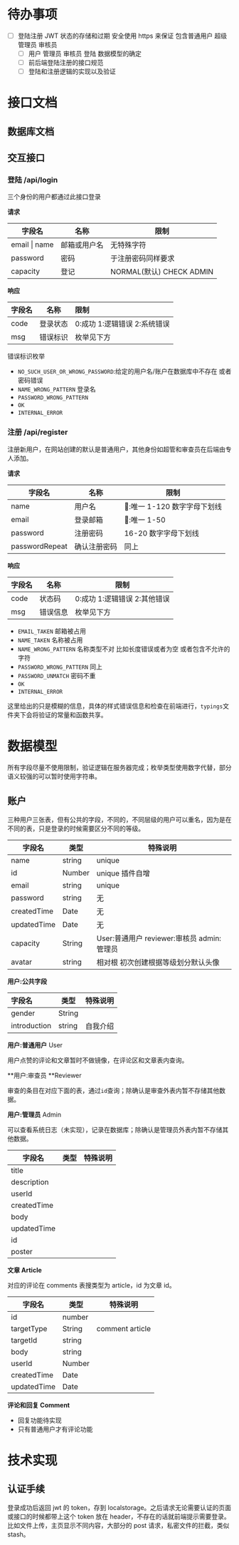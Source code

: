 # 待办事项

- [ ] 登陆注册 JWT 状态的存储和过期 安全使用 https 来保证 包含普通用户 超级管理员 审核员
  - [ ] 用户 管理员 审核员 登陆 数据模型的确定
  - [ ] 前后端登陆注册的接口规范
  - [ ] 登陆和注册逻辑的实现以及验证

# 接口文档

## 数据库文档

## 交互接口

### 登陆 /api/login

三个身份的用户都通过此接口登录

**请求**

| 字段名        | 名称         | 限制                     |
| ------------- | ------------ | ------------------------ |
| email \| name | 邮箱或用户名 | 无特殊字符               |
| password      | 密码         | 于注册密码同样要求       |
| capacity      | 登记         | NORMAL(默认) CHECK ADMIN |

**响应**

| 字段名 | 名称     | 限制                         |
| ------ | -------- | :--------------------------- |
| code   | 登录状态 | 0:成功 1:逻辑错误 2:系统错误 |
| msg    | 错误标识 | 枚举见下方                   |

错误标识枚举

- `NO_SUCH_USER_OR_WRONG_PASSWORD`:给定的用户名/账户在数据库中不存在 或者密码错误
- `NAME_WRONG_PATTERN` 登录名
- `PASSWORD_WRONG_PATTERN`
- `OK`
- `INTERNAL_ERROR`

### 注册 /api/register

注册新用户，在网站创建的默认是普通用户，其他身份如超管和审查员在后端由专人添加。

**请求**

| 字段名         | 名称         | 限制                         |
| -------------- | ------------ | ---------------------------- |
| name           | 用户名       | 💎:唯一 1-120 数字字母下划线 |
| email          | 登录邮箱     | 💎:唯一 1-50                 |
| password       | 注册密码     | 16-20 数字字母下划线         |
| passwordRepeat | 确认注册密码 | 同上                         |

**响应**

| 字段名 | 名称     | 限制                         |
| ------ | -------- | ---------------------------- |
| code   | 状态码   | 0:成功 1:逻辑错误 2:其他错误 |
| msg    | 错误信息 | 枚举见下方                   |

- `EMAIL_TAKEN` 邮箱被占用
- `NAME_TAKEN` 名称被占用
- `NAME_WRONG_PATTERN` 名称类型不对 比如长度错误或者为空 或者包含不允许的字符
- `PASSWORD_WRONG_PATTERN` 同上
- `PASSWORD_UNMATCH` 密码不重
- `OK`
- `INTERNAL_ERROR`

这里给出的只是模糊的信息，具体的样式错误信息和检查在前端进行，`typings`文件夹下会将验证的常量和函数共享。

# 数据模型

所有字段尽量不使用限制，验证逻辑在服务器完成；枚举类型使用数字代替，部分语义较强的可以暂时使用字符串。

## 账户

三种用户三张表，但有公共的字段，不同的，不同层级的用户可以重名，因为是在不同的表，只是登录的时候需要区分不同的等级。

| 字段名      | 类型   | 特殊说明                                   |
| ----------- | ------ | ------------------------------------------ |
| name        | string | unique                                     |
| id          | Number | unique 插件自增                            |
| email       | string | unique                                     |
| password    | string | 无                                         |
| createdTime | Date   | 无                                         |
| updatedTime | Date   | 无                                         |
| capacity    | String | User:普通用户 reviewer:审核员 admin:管理员 |
| avatar      | string | 相对根 初次创建根据等级划分默认头像        |

**用户:公共字段**

| 字段名       | 类型   | 特殊说明 |
| :----------- | ------ | -------- |
| gender       | String |          |
| introduction | string | 自我介绍 |

**用户:普通用户** User

用户点赞的评论和文章暂时不做镜像，在评论区和文章表内查询。

**用户:审查员 **Reviewer

审查的条目在对应下面的表，通过`id`查询；除确认是审查外表内暂不存储其他数据。

**用户:管理员** Admin

可以查看系统日志（未实现），记录在数据库；除确认是管理员外表内暂不存储其他数据。

| 字段名      | 类型 | 特殊说明 |
| ----------- | ---- | -------- |
| title       |      |          |
| description |      |          |
| userId      |      |          |
| createdTime |      |          |
| body        |      |          |
| updatedTime |      |          |
| id          |      |          |
| poster      |      |          |

**文章 Article**

对应的评论在 comments 表搜类型为 article，id 为文章 id。

| 字段名      | 类型   | 特殊说明        |
| ----------- | ------ | --------------- |
| id          | number |                 |
| targetType  | String | comment article |
| targetId    | string |                 |
| body        | string |                 |
| userId      | Number |                 |
| createdTime | Date   |                 |
| updatedTime | Date   |                 |

**评论和回复 Comment**

- 回复功能待实现
- 只有普通用户才有评论功能

# 技术实现

## 认证手续

登录成功后返回 jwt 的 token，存到 localstorage。之后请求无论需要认证的页面或接口的时候都带上这个 token 放在 header，不存在的话就前端提示需要登录。
比如文件上传，主页显示不同内容，大部分的 post 请求，私密文件的拦截，类似 stash。
